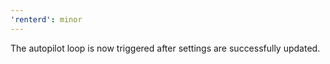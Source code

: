 ```yaml
---
'renterd': minor
---
```


The autopilot loop is now triggered after settings are successfully updated.
